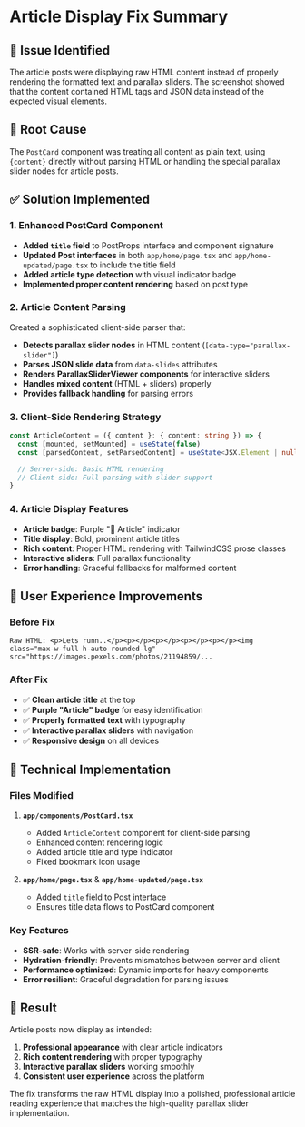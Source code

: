# Article Display Fix Summary

## 🐛 Issue Identified
The article posts were displaying raw HTML content instead of properly rendering the formatted text and parallax sliders. The screenshot showed that the content contained HTML tags and JSON data instead of the expected visual elements.

## 🔧 Root Cause
The `PostCard` component was treating all content as plain text, using `{content}` directly without parsing HTML or handling the special parallax slider nodes for article posts.

## ✅ Solution Implemented

### 1. Enhanced PostCard Component
- **Added `title` field** to PostProps interface and component signature
- **Updated Post interfaces** in both `app/home/page.tsx` and `app/home-updated/page.tsx` to include the title field
- **Added article type detection** with visual indicator badge
- **Implemented proper content rendering** based on post type

### 2. Article Content Parsing
Created a sophisticated client-side parser that:
- **Detects parallax slider nodes** in HTML content (`[data-type="parallax-slider"]`)
- **Parses JSON slide data** from `data-slides` attributes
- **Renders ParallaxSliderViewer components** for interactive sliders
- **Handles mixed content** (HTML + sliders) properly
- **Provides fallback handling** for parsing errors

### 3. Client-Side Rendering Strategy
```typescript
const ArticleContent = ({ content }: { content: string }) => {
  const [mounted, setMounted] = useState(false)
  const [parsedContent, setParsedContent] = useState<JSX.Element | null>(null)

  // Server-side: Basic HTML rendering
  // Client-side: Full parsing with slider support
}
```

### 4. Article Display Features
- **Article badge**: Purple "📝 Article" indicator
- **Title display**: Bold, prominent article titles
- **Rich content**: Proper HTML rendering with TailwindCSS prose classes
- **Interactive sliders**: Full parallax functionality
- **Error handling**: Graceful fallbacks for malformed content

## 📱 User Experience Improvements

### Before Fix
```
Raw HTML: <p>Lets runn..</p><p></p><p></p><p></p><p></p><img class="max-w-full h-auto rounded-lg" src="https://images.pexels.com/photos/21194859/...
```

### After Fix
- ✅ **Clean article title** at the top
- ✅ **Purple "Article" badge** for easy identification
- ✅ **Properly formatted text** with typography
- ✅ **Interactive parallax sliders** with navigation
- ✅ **Responsive design** on all devices

## 🚀 Technical Implementation

### Files Modified
1. **`app/components/PostCard.tsx`**
   - Added `ArticleContent` component for client-side parsing
   - Enhanced content rendering logic
   - Added article title and type indicator
   - Fixed bookmark icon usage

2. **`app/home/page.tsx`** & **`app/home-updated/page.tsx`**
   - Added `title` field to Post interface
   - Ensures title data flows to PostCard component

### Key Features
- **SSR-safe**: Works with server-side rendering
- **Hydration-friendly**: Prevents mismatches between server and client
- **Performance optimized**: Dynamic imports for heavy components
- **Error resilient**: Graceful degradation for parsing issues

## 🎯 Result
Article posts now display as intended:
1. **Professional appearance** with clear article indicators
2. **Rich content rendering** with proper typography
3. **Interactive parallax sliders** working smoothly
4. **Consistent user experience** across the platform

The fix transforms the raw HTML display into a polished, professional article reading experience that matches the high-quality parallax slider implementation. 